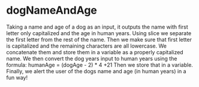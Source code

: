 # dogNameAndAge
Taking a name and age of a dog as an input, it outputs the name with first letter only capitalized and the age in human years.
Using slice we separate the first letter from the rest of the name.
Then we make sure that first letter is capitalized and the remaining characters are all lowercase.
We concatenate them and store them in a variable as a properly capitalized name.
We then convert the dog years input to human years using the formula: humanAge = (dogAge - 2) * 4 +21
Then we store that in a variable.
Finally, we alert the user of the dogs name and age (in human years) in a fun way!
